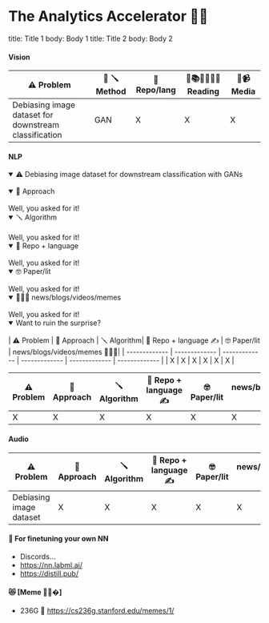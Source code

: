# The Analytics Accelerator 🚀🦾

title: Title 1
body: Body 1
title: Title 2
body: Body 2


#### Vision
| ⚠️ Problem  | 🧮 🪛 Method | 🎁 Repo/lang | 📰📚👨‍🎓👩‍🎓 Reading | 📰📹 Media |
| ------------- | ------------- | ------------- | ------------- |  ------------- |
| Debiasing image dataset for downstream classification | GAN | X | X | X | X | 


#### NLP

<details open>
<summary>⚠️ Debiasing image dataset for downstream classification with GANs </summary>
<br>
<details open>
<summary>🧮 Approach </summary>
<br>
Well, you asked for it!
</details>
<details open>
<summary>🪛 Algorithm </summary>
<br>
Well, you asked for it!
</details>
<details open>
<summary>🎁 Repo + language </summary>
<br>
Well, you asked for it!
</details>
<details open>
<summary>🤓 Paper/lit </summary>
<br>
Well, you asked for it!
</details>
<details open>
<summary>🥇🍾🥳 news/blogs/videos/memes </summary>
<br>
Well, you asked for it!
</details>
</details>


<details open>
<summary>Want to ruin the surprise?</summary>
<br>
| ⚠️ Problem  | 🧮 Approach  | 🪛 Algorithm| 🎁 Repo + language ✍️  | 🤓 Paper/lit | news/blogs/videos/memes 🥇🍾🥳| 
| ------------- | ------------- | ------------- | ------------- | ------------- |  ------------- |
| X | X | X | X | X | X | 
</details>


| ⚠️ Problem  | 🧮 Approach  | 🪛 Algorithm| 🎁 Repo + language ✍️  | 🤓 Paper/lit | news/blogs/videos/memes 🥇🍾🥳| 
| ------------- | ------------- | ------------- | ------------- | ------------- |  ------------- |
| X | X | X | X | X | X | 


#### Audio
| ⚠️ Problem  | 🧮 Approach  | 🪛 Algorithm  | 🎁 Repo + language ✍️  | 🤓 Paper/lit  | news/blogs/videos/memes 🥇🍾🥳| 
| ------------- | ------------- | ------------- | ------------- | ------------- |  ------------- |
| Debiasing image dataset | X | X | X | X | X | X | 


#### 🔮 For finetuning your own NN 
- Discords... 
- https://nn.labml.ai/
- https://distill.pub/


#### 😻 [Meme 🔌🔌�]
- 236G 🖖 https://cs236g.stanford.edu/memes/1/

